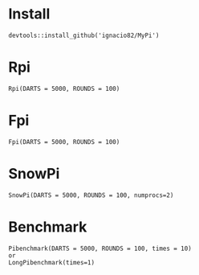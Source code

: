 # Install
    devtools::install_github('ignacio82/MyPi')

# Rpi
    Rpi(DARTS = 5000, ROUNDS = 100)
    
# Fpi
    Fpi(DARTS = 5000, ROUNDS = 100)

# SnowPi
    SnowPi(DARTS = 5000, ROUNDS = 100, numprocs=2)
    
# Benchmark

    Pibenchmark(DARTS = 5000, ROUNDS = 100, times = 10)
    or
    LongPibenchmark(times=1)
